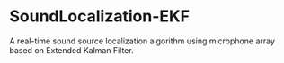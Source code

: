 # SoundLocalization-EKF
A real-time sound source localization algorithm using microphone array based on Extended Kalman Filter.
